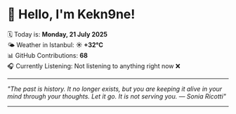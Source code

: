 # 👋 Hello, I'm Kekn9ne!

🗓️ Today is: **Monday, 21 July 2025**  
🌤️ Weather in Istanbul: **☀️   +32°C**  
📊 GitHub Contributions: **68**  
🎧 Currently Listening: Not listening to anything right now ❌

---

_"The past is history. It no longer exists, but you are keeping it alive in your mind through your thoughts.  Let it go. It is not serving you. — *Sonia Ricotti*"_

---
